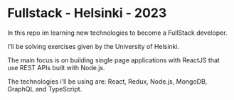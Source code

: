 # Fullstack - Helsinki - 2023

In this repo im learning new technologies to become a FullStack developer.

I'll be solving exercises given by the University of Helsinki.

The main focus is on building single page applications with ReactJS that use REST APIs built with Node.js.

The technologies i'll be using are: React, Redux, Node.js, MongoDB, GraphQL and TypeScript.
